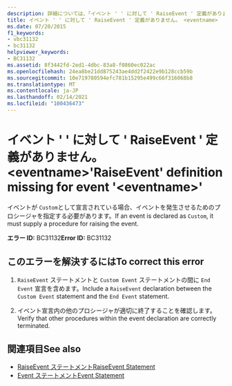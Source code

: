 ```yaml
---
description: 詳細については、「イベント ' ' に対して ' RaiseEvent ' 定義がありません」を参照してください。 <eventname>
title: イベント ' ' に対して ' RaiseEvent ' 定義がありません。 <eventname>
ms.date: 07/20/2015
f1_keywords:
- vbc31132
- bc31132
helpviewer_keywords:
- BC31132
ms.assetid: 8f3442fd-2ed1-4dbc-83a8-f0860ec022ac
ms.openlocfilehash: 24ea8be21dd875243ae4dd2f2422e9b128ccb59b
ms.sourcegitcommit: 10e719780594efc781b15295e499c66f316068b8
ms.translationtype: MT
ms.contentlocale: ja-JP
ms.lasthandoff: 02/14/2021
ms.locfileid: "100436473"
---
```

# <a name="raiseevent-definition-missing-for-event-eventname"></a><span data-ttu-id="82437-103">イベント ' ' に対して ' RaiseEvent ' 定義がありません。 \<eventname></span><span class="sxs-lookup"><span data-stu-id="82437-103">'RaiseEvent' definition missing for event '\<eventname>'</span></span>

<span data-ttu-id="82437-104">イベントが `Custom`として宣言されている場合、イベントを発生させるためのプロシージャを指定する必要があります。</span><span class="sxs-lookup"><span data-stu-id="82437-104">If an event is declared as `Custom`, it must supply a procedure for raising the event.</span></span>  
  
 <span data-ttu-id="82437-105">**エラー ID:** BC31132</span><span class="sxs-lookup"><span data-stu-id="82437-105">**Error ID:** BC31132</span></span>  
  
## <a name="to-correct-this-error"></a><span data-ttu-id="82437-106">このエラーを解決するには</span><span class="sxs-lookup"><span data-stu-id="82437-106">To correct this error</span></span>  
  
1. <span data-ttu-id="82437-107">`RaiseEvent` ステートメントと `Custom Event` ステートメントの間に `End Event` 宣言を含めます。</span><span class="sxs-lookup"><span data-stu-id="82437-107">Include a `RaiseEvent` declaration between the `Custom Event` statement and the `End Event` statement.</span></span>  
  
2. <span data-ttu-id="82437-108">イベント宣言内の他のプロシージャが適切に終了することを確認します。</span><span class="sxs-lookup"><span data-stu-id="82437-108">Verify that other procedures within the event declaration are correctly terminated.</span></span>  
  
## <a name="see-also"></a><span data-ttu-id="82437-109">関連項目</span><span class="sxs-lookup"><span data-stu-id="82437-109">See also</span></span>

- [<span data-ttu-id="82437-110">RaiseEvent ステートメント</span><span class="sxs-lookup"><span data-stu-id="82437-110">RaiseEvent Statement</span></span>](../language-reference/statements/raiseevent-statement.md)
- [<span data-ttu-id="82437-111">Event ステートメント</span><span class="sxs-lookup"><span data-stu-id="82437-111">Event Statement</span></span>](../language-reference/statements/event-statement.md)
